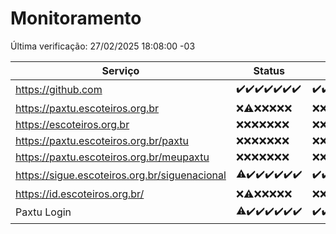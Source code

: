 # Monitoramento

Última verificação: 27/02/2025 18:08:00 -03

|Serviço|Status|Últimas 24h|
|---|---|---|
|https://github.com|<span title="2025-02-20: OK=22">✔️</span><span title="2025-02-21: OK=23">✔️</span><span title="2025-02-22: OK=23">✔️</span><span title="2025-02-23: OK=23">✔️</span><span title="2025-02-24: OK=23">✔️</span><span title="2025-02-25: OK=23">✔️</span><span title="2025-02-26: OK=20">✔️</span>|<span title="26/02/2025 18:08:00 -03 : 200">✔️</span><span title="26/02/2025 19:07:00 -03 : 200">✔️</span><span title="26/02/2025 20:08:00 -03 : 200">✔️</span><span title="26/02/2025 21:41:00 -03 : 200">✔️</span><span title="26/02/2025 23:13:00 -03 : 200">✔️</span><span title="27/02/2025 00:17:00 -03 : 200">✔️</span><span title="27/02/2025 01:10:00 -03 : 200">✔️</span><span title="27/02/2025 02:09:00 -03 : 200">✔️</span><span title="27/02/2025 03:12:00 -03 : 200">✔️</span><span title="27/02/2025 04:09:00 -03 : 200">✔️</span><span title="27/02/2025 05:11:00 -03 : 200">✔️</span><span title="27/02/2025 06:09:00 -03 : 200">✔️</span><span title="27/02/2025 07:09:00 -03 : 200">✔️</span><span title="27/02/2025 08:07:00 -03 : 200">✔️</span><span title="27/02/2025 09:16:00 -03 : 200">✔️</span><span title="27/02/2025 10:17:00 -03 : 200">✔️</span><span title="27/02/2025 11:08:00 -03 : 200">✔️</span><span title="27/02/2025 12:09:00 -03 : 200">✔️</span><span title="27/02/2025 13:11:00 -03 : 200">✔️</span><span title="27/02/2025 14:08:00 -03 : 200">✔️</span><span title="27/02/2025 15:12:00 -03 : 200">✔️</span><span title="27/02/2025 16:06:00 -03 : 200">✔️</span><span title="27/02/2025 17:09:00 -03 : 200">✔️</span><span title="27/02/2025 18:07:00 -03 : 200">✔️</span>|
|https://paxtu.escoteiros.org.br|<span title="2025-02-20: Falhas=22">❌</span><span title="2025-02-21: OK=1, Falhas=22">⚠️</span><span title="2025-02-22: Falhas=23">❌</span><span title="2025-02-23: Falhas=23">❌</span><span title="2025-02-24: Falhas=23">❌</span><span title="2025-02-25: Falhas=23">❌</span><span title="2025-02-26: Falhas=20">❌</span>|<span title="26/02/2025 18:08:00 -03 : 403">❌</span><span title="26/02/2025 19:07:00 -03 : 403">❌</span><span title="26/02/2025 20:08:00 -03 : 403">❌</span><span title="26/02/2025 21:41:00 -03 : 403">❌</span><span title="26/02/2025 23:13:00 -03 : 403">❌</span><span title="27/02/2025 00:17:00 -03 : 403">❌</span><span title="27/02/2025 01:10:00 -03 : 403">❌</span><span title="27/02/2025 02:09:00 -03 : 403">❌</span><span title="27/02/2025 03:12:00 -03 : 403">❌</span><span title="27/02/2025 04:09:00 -03 : 403">❌</span><span title="27/02/2025 05:11:00 -03 : 403">❌</span><span title="27/02/2025 06:09:00 -03 : 403">❌</span><span title="27/02/2025 07:09:00 -03 : 403">❌</span><span title="27/02/2025 08:07:00 -03 : 403">❌</span><span title="27/02/2025 09:16:00 -03 : 403">❌</span><span title="27/02/2025 10:17:00 -03 : 403">❌</span><span title="27/02/2025 11:08:00 -03 : 403">❌</span><span title="27/02/2025 12:09:00 -03 : 403">❌</span><span title="27/02/2025 13:11:00 -03 : 403">❌</span><span title="27/02/2025 14:08:00 -03 : 403">❌</span><span title="27/02/2025 15:12:00 -03 : 403">❌</span><span title="27/02/2025 16:06:00 -03 : 403">❌</span><span title="27/02/2025 17:09:00 -03 : 403">❌</span><span title="27/02/2025 18:07:00 -03 : 403">❌</span>|
|https://escoteiros.org.br|<span title="2025-02-20: Falhas=22">❌</span><span title="2025-02-21: Falhas=23">❌</span><span title="2025-02-22: Falhas=23">❌</span><span title="2025-02-23: Falhas=23">❌</span><span title="2025-02-24: Falhas=23">❌</span><span title="2025-02-25: Falhas=23">❌</span><span title="2025-02-26: Falhas=20">❌</span>|<span title="26/02/2025 18:08:00 -03 : 403">❌</span><span title="26/02/2025 19:07:00 -03 : 403">❌</span><span title="26/02/2025 20:08:00 -03 : 403">❌</span><span title="26/02/2025 21:41:00 -03 : 403">❌</span><span title="26/02/2025 23:13:00 -03 : 403">❌</span><span title="27/02/2025 00:17:00 -03 : 403">❌</span><span title="27/02/2025 01:10:00 -03 : 403">❌</span><span title="27/02/2025 02:09:00 -03 : 403">❌</span><span title="27/02/2025 03:12:00 -03 : 403">❌</span><span title="27/02/2025 04:09:00 -03 : 403">❌</span><span title="27/02/2025 05:11:00 -03 : 403">❌</span><span title="27/02/2025 06:09:00 -03 : 403">❌</span><span title="27/02/2025 07:09:00 -03 : 403">❌</span><span title="27/02/2025 08:07:00 -03 : 403">❌</span><span title="27/02/2025 09:16:00 -03 : 403">❌</span><span title="27/02/2025 10:17:00 -03 : 403">❌</span><span title="27/02/2025 11:08:00 -03 : 403">❌</span><span title="27/02/2025 12:09:00 -03 : 403">❌</span><span title="27/02/2025 13:11:00 -03 : 403">❌</span><span title="27/02/2025 14:08:00 -03 : 403">❌</span><span title="27/02/2025 15:12:00 -03 : 403">❌</span><span title="27/02/2025 16:06:00 -03 : 403">❌</span><span title="27/02/2025 17:09:00 -03 : 403">❌</span><span title="27/02/2025 18:07:00 -03 : 403">❌</span>|
|https://paxtu.escoteiros.org.br/paxtu|<span title="2025-02-20: Falhas=22">❌</span><span title="2025-02-21: Falhas=23">❌</span><span title="2025-02-22: Falhas=23">❌</span><span title="2025-02-23: Falhas=23">❌</span><span title="2025-02-24: Falhas=23">❌</span><span title="2025-02-25: Falhas=23">❌</span><span title="2025-02-26: Falhas=20">❌</span>|<span title="26/02/2025 18:08:00 -03 : 403">❌</span><span title="26/02/2025 19:07:00 -03 : 403">❌</span><span title="26/02/2025 20:08:00 -03 : 403">❌</span><span title="26/02/2025 21:41:00 -03 : 403">❌</span><span title="26/02/2025 23:13:00 -03 : 403">❌</span><span title="27/02/2025 00:17:00 -03 : 403">❌</span><span title="27/02/2025 01:10:00 -03 : 403">❌</span><span title="27/02/2025 02:09:00 -03 : 403">❌</span><span title="27/02/2025 03:12:00 -03 : 403">❌</span><span title="27/02/2025 04:09:00 -03 : 403">❌</span><span title="27/02/2025 05:11:00 -03 : 403">❌</span><span title="27/02/2025 06:09:00 -03 : 403">❌</span><span title="27/02/2025 07:09:00 -03 : 403">❌</span><span title="27/02/2025 08:07:00 -03 : 403">❌</span><span title="27/02/2025 09:16:00 -03 : 403">❌</span><span title="27/02/2025 10:17:00 -03 : 403">❌</span><span title="27/02/2025 11:08:00 -03 : 403">❌</span><span title="27/02/2025 12:09:00 -03 : 403">❌</span><span title="27/02/2025 13:11:00 -03 : 403">❌</span><span title="27/02/2025 14:08:00 -03 : 403">❌</span><span title="27/02/2025 15:12:00 -03 : 403">❌</span><span title="27/02/2025 16:06:00 -03 : 403">❌</span><span title="27/02/2025 17:09:00 -03 : 403">❌</span><span title="27/02/2025 18:07:00 -03 : 403">❌</span>|
|https://paxtu.escoteiros.org.br/meupaxtu|<span title="2025-02-20: Falhas=22">❌</span><span title="2025-02-21: Falhas=23">❌</span><span title="2025-02-22: Falhas=23">❌</span><span title="2025-02-23: Falhas=23">❌</span><span title="2025-02-24: Falhas=23">❌</span><span title="2025-02-25: Falhas=23">❌</span><span title="2025-02-26: Falhas=20">❌</span>|<span title="26/02/2025 18:08:00 -03 : 403">❌</span><span title="26/02/2025 19:07:00 -03 : 403">❌</span><span title="26/02/2025 20:08:00 -03 : 403">❌</span><span title="26/02/2025 21:41:00 -03 : 403">❌</span><span title="26/02/2025 23:13:00 -03 : 403">❌</span><span title="27/02/2025 00:17:00 -03 : 403">❌</span><span title="27/02/2025 01:10:00 -03 : 403">❌</span><span title="27/02/2025 02:09:00 -03 : 403">❌</span><span title="27/02/2025 03:12:00 -03 : 403">❌</span><span title="27/02/2025 04:09:00 -03 : 403">❌</span><span title="27/02/2025 05:11:00 -03 : 403">❌</span><span title="27/02/2025 06:09:00 -03 : 403">❌</span><span title="27/02/2025 07:09:00 -03 : 403">❌</span><span title="27/02/2025 08:07:00 -03 : 403">❌</span><span title="27/02/2025 09:16:00 -03 : 403">❌</span><span title="27/02/2025 10:17:00 -03 : 403">❌</span><span title="27/02/2025 11:08:00 -03 : 403">❌</span><span title="27/02/2025 12:09:00 -03 : 403">❌</span><span title="27/02/2025 13:11:00 -03 : 403">❌</span><span title="27/02/2025 14:08:00 -03 : 403">❌</span><span title="27/02/2025 15:12:00 -03 : 403">❌</span><span title="27/02/2025 16:06:00 -03 : 403">❌</span><span title="27/02/2025 17:09:00 -03 : 403">❌</span><span title="27/02/2025 18:07:00 -03 : 403">❌</span>|
|https://sigue.escoteiros.org.br/siguenacional|<span title="2025-02-20: OK=21, Falhas=1">⚠️</span><span title="2025-02-21: OK=23">✔️</span><span title="2025-02-22: OK=23">✔️</span><span title="2025-02-23: OK=23">✔️</span><span title="2025-02-24: OK=23">✔️</span><span title="2025-02-25: OK=23">✔️</span><span title="2025-02-26: OK=20">✔️</span>|<span title="26/02/2025 18:08:00 -03 : 200">✔️</span><span title="26/02/2025 19:07:00 -03 : 200">✔️</span><span title="26/02/2025 20:08:00 -03 : 200">✔️</span><span title="26/02/2025 21:41:00 -03 : 200">✔️</span><span title="26/02/2025 23:13:00 -03 : 200">✔️</span><span title="27/02/2025 00:17:00 -03 : 200">✔️</span><span title="27/02/2025 01:10:00 -03 : 200">✔️</span><span title="27/02/2025 02:09:00 -03 : 200">✔️</span><span title="27/02/2025 03:12:00 -03 : 200">✔️</span><span title="27/02/2025 04:09:00 -03 : 200">✔️</span><span title="27/02/2025 05:11:00 -03 : 200">✔️</span><span title="27/02/2025 06:09:00 -03 : 200">✔️</span><span title="27/02/2025 07:09:00 -03 : 200">✔️</span><span title="27/02/2025 08:07:00 -03 : 200">✔️</span><span title="27/02/2025 09:16:00 -03 : 200">✔️</span><span title="27/02/2025 10:17:00 -03 : 200">✔️</span><span title="27/02/2025 11:08:00 -03 : 200">✔️</span><span title="27/02/2025 12:09:00 -03 : 200">✔️</span><span title="27/02/2025 13:11:00 -03 : 200">✔️</span><span title="27/02/2025 14:08:00 -03 : 200">✔️</span><span title="27/02/2025 15:12:00 -03 : 200">✔️</span><span title="27/02/2025 16:06:00 -03 : 200">✔️</span><span title="27/02/2025 17:09:00 -03 : 200">✔️</span><span title="27/02/2025 18:07:00 -03 : 200">✔️</span>|
|https://id.escoteiros.org.br/|<span title="2025-02-20: Falhas=22">❌</span><span title="2025-02-21: OK=1, Falhas=22">⚠️</span><span title="2025-02-22: Falhas=23">❌</span><span title="2025-02-23: Falhas=23">❌</span><span title="2025-02-24: Falhas=23">❌</span><span title="2025-02-25: Falhas=23">❌</span><span title="2025-02-26: Falhas=20">❌</span>|<span title="26/02/2025 18:08:00 -03 : 403">❌</span><span title="26/02/2025 19:07:00 -03 : 403">❌</span><span title="26/02/2025 20:08:00 -03 : 403">❌</span><span title="26/02/2025 21:41:00 -03 : 403">❌</span><span title="26/02/2025 23:13:00 -03 : 403">❌</span><span title="27/02/2025 00:17:00 -03 : 403">❌</span><span title="27/02/2025 01:10:00 -03 : 403">❌</span><span title="27/02/2025 02:09:00 -03 : 403">❌</span><span title="27/02/2025 03:12:00 -03 : 403">❌</span><span title="27/02/2025 04:09:00 -03 : 403">❌</span><span title="27/02/2025 05:11:00 -03 : 403">❌</span><span title="27/02/2025 06:09:00 -03 : 403">❌</span><span title="27/02/2025 07:09:00 -03 : 403">❌</span><span title="27/02/2025 08:07:00 -03 : 403">❌</span><span title="27/02/2025 09:16:00 -03 : 403">❌</span><span title="27/02/2025 10:17:00 -03 : 403">❌</span><span title="27/02/2025 11:08:00 -03 : 403">❌</span><span title="27/02/2025 12:09:00 -03 : 403">❌</span><span title="27/02/2025 13:11:00 -03 : 403">❌</span><span title="27/02/2025 14:08:00 -03 : 403">❌</span><span title="27/02/2025 15:12:00 -03 : 403">❌</span><span title="27/02/2025 16:06:00 -03 : 403">❌</span><span title="27/02/2025 17:09:00 -03 : 403">❌</span><span title="27/02/2025 18:08:00 -03 : 403">❌</span>|
|Paxtu Login|<span title="2025-02-20: OK=21, Falhas=1">⚠️</span><span title="2025-02-21: OK=23">✔️</span><span title="2025-02-22: OK=23">✔️</span><span title="2025-02-23: OK=23">✔️</span><span title="2025-02-24: OK=23">✔️</span><span title="2025-02-25: OK=23">✔️</span><span title="2025-02-26: OK=20">✔️</span>|<span title="26/02/2025 18:08:00 -03 : 200">✔️</span><span title="26/02/2025 19:07:00 -03 : 200">✔️</span><span title="26/02/2025 20:08:00 -03 : 200">✔️</span><span title="26/02/2025 21:41:00 -03 : 200">✔️</span><span title="26/02/2025 23:13:00 -03 : 200">✔️</span><span title="27/02/2025 00:17:00 -03 : 200">✔️</span><span title="27/02/2025 01:10:00 -03 : 200">✔️</span><span title="27/02/2025 02:09:00 -03 : 200">✔️</span><span title="27/02/2025 03:12:00 -03 : 200">✔️</span><span title="27/02/2025 04:09:00 -03 : 200">✔️</span><span title="27/02/2025 05:11:00 -03 : 200">✔️</span><span title="27/02/2025 06:09:00 -03 : 200">✔️</span><span title="27/02/2025 07:09:00 -03 : 200">✔️</span><span title="27/02/2025 08:07:00 -03 : 200">✔️</span><span title="27/02/2025 09:16:00 -03 : 200">✔️</span><span title="27/02/2025 10:17:00 -03 : 200">✔️</span><span title="27/02/2025 11:08:00 -03 : 200">✔️</span><span title="27/02/2025 12:09:00 -03 : 200">✔️</span><span title="27/02/2025 13:11:00 -03 : 200">✔️</span><span title="27/02/2025 14:08:00 -03 : 200">✔️</span><span title="27/02/2025 15:12:00 -03 : 200">✔️</span><span title="27/02/2025 16:06:00 -03 : 200">✔️</span><span title="27/02/2025 17:09:00 -03 : 200">✔️</span><span title="27/02/2025 18:08:00 -03 : 200">✔️</span>|
